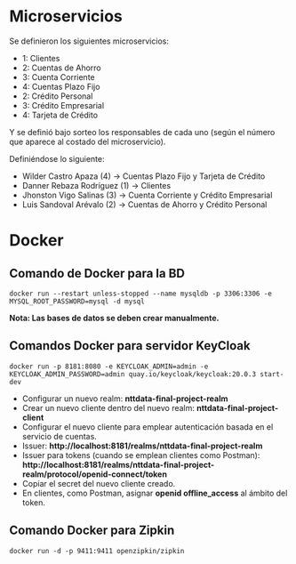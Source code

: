 # Microservicios

Se definieron los siguientes microservicios:

-	1: Clientes
-	2: Cuentas de Ahorro
-	3: Cuenta Corriente
-	4: Cuentas Plazo Fijo
-	2: Crédito Personal
-	3: Crédito Empresarial
-	4: Tarjeta de Crédito

Y se definió bajo sorteo los responsables de cada uno (según el número que aparece al costado del microservicio).

Definiéndose lo siguiente:

-	Wilder Castro Apaza (4) -> Cuentas Plazo Fijo y Tarjeta de Crédito
-	Danner Rebaza Rodríguez (1) -> Clientes
-	Jhonston Vigo Salinas (3) -> Cuenta Corriente y Crédito Empresarial
-	Luis Sandoval Arévalo (2) -> Cuentas de Ahorro y Crédito Personal

# Docker

## Comando de Docker para la BD
```
docker run --restart unless-stopped --name mysqldb -p 3306:3306 -e MYSQL_ROOT_PASSWORD=mysql -d mysql
```

**Nota: Las bases de datos se deben crear manualmente.**

## Comandos Docker para servidor KeyCloak

```
docker run -p 8181:8080 -e KEYCLOAK_ADMIN=admin -e KEYCLOAK_ADMIN_PASSWORD=admin quay.io/keycloak/keycloak:20.0.3 start-dev
```

- Configurar un nuevo realm: **nttdata-final-project-realm**
- Crear un nuevo cliente dentro del nuevo realm: **nttdata-final-project-client**
- Configurar el nuevo cliente para emplear autenticación basada en el servicio de cuentas.
- Issuer: **http://localhost:8181/realms/nttdata-final-project-realm**
- Issuer para tokens (cuando se emplean clientes como Postman): **http://localhost:8181/realms/nttdata-final-project-realm/protocol/openid-connect/token**
- Copiar el secret del nuevo cliente creado.
- En clientes, como Postman, asignar **openid offline_access** al ámbito del token.

## Comando Docker para Zipkin

```
docker run -d -p 9411:9411 openzipkin/zipkin
```
